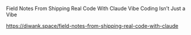 Field Notes From Shipping Real Code With Claude
Vibe Coding Isn’t Just a Vibe

https://diwank.space/field-notes-from-shipping-real-code-with-claude